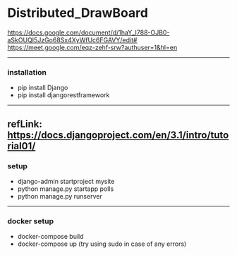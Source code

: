 # Distributed_DrawBoard
https://docs.google.com/document/d/1haY_I788-OJB0-aSkOUQI5JzGo68Sx4XyWfUc6FGAVY/edit# \
https://meet.google.com/eqz-zehf-srw?authuser=1&hl=en

---
### installation
* pip install Django
* pip install djangorestframework

---
refLink: https://docs.djangoproject.com/en/3.1/intro/tutorial01/
---
### setup
* django-admin startproject mysite
* python manage.py startapp polls
* python manage.py runserver

---
### docker setup
* docker-compose build
* docker-compose up
(try using sudo in case of any errors)
